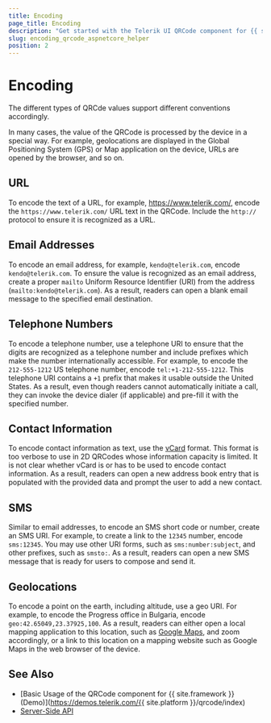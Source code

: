 ```yaml
---
title: Encoding
page_title: Encoding
description: "Get started with the Telerik UI QRCode component for {{ site.framework }} and use its supported encoding conventions."
slug: encoding_qrcode_aspnetcore_helper
position: 2
---
```


# Encoding

The different types of QRCde values support different conventions accordingly.

In many cases, the value of the QRCode is processed by the device in a special way. For example, geolocations are displayed in the Global Positioning System (GPS) or Map application on the device, URLs are opened by the browser, and so on.

## URL

To encode the text of a URL, for example, https://www.telerik.com/, encode the `https://www.telerik.com/` URL text in the QRCode. Include the `http://` protocol to ensure it is recognized as a URL.

## Email Addresses

To encode an email address, for example, `kendo@telerik.com`, encode `kendo@telerik.com`. To ensure the value is recognized as an email address, create a proper `mailto` Uniform Resource Identifier (URI) from the address (`mailto:kendo@telerik.com`). As a result, readers can open a blank email message to the specified email destination.

## Telephone Numbers

To encode a telephone number, use a telephone URI to ensure that the digits are recognized as a telephone number and include prefixes which make the number internationally accessible. For example, to encode the `212-555-1212` US telephone number, encode `tel:+1-212-555-1212`. This telephone URI contains a `+1` prefix that makes it usable outside the United States. As a result, even though readers cannot automatically initiate a call, they can invoke the device dialer (if applicable) and pre-fill it with the specified number.

## Contact Information

To encode contact information as text, use the [vCard](https://en.wikipedia.org/wiki/VCard) format. This format is too verbose to use in 2D QRCodes whose information capacity is limited. It is not clear whether vCard is or has to be used to encode contact information. As a result, readers can open a new address book entry that is populated with the provided data and prompt the user to add a new contact.

## SMS

Similar to email addresses, to encode an SMS short code or number, create an SMS URI. For example, to create a link to the `12345` number, encode `sms:12345`. You may use other URI forms, such as `sms:number:subject`, and other prefixes, such as `smsto:`. As a result, readers can open a new SMS message that is ready for users to compose and send it.

## Geolocations

To encode a point on the earth, including altitude, use a geo URI. For example, to encode the Progress office in Bulgaria, encode `geo:42.65049,23.37925,100`. As a result, readers can either open a local mapping application to this location, such as [Google Maps](https://www.google.bg/maps/), and zoom accordingly, or a link to this location on a mapping website such as Google Maps in the web browser of the device.

## See Also

* [Basic Usage of the QRCode component for {{ site.framework }} (Demo)](https://demos.telerik.com/{{ site.platform }}/qrcode/index)
* [Server-Side API](/api/qrcode)
